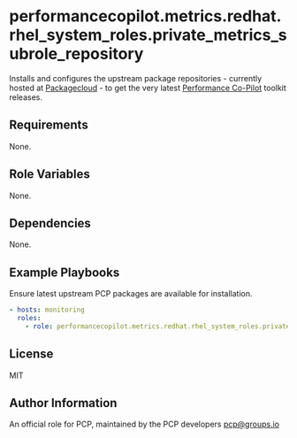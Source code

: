 # performancecopilot.metrics.redhat.rhel_system_roles.private_metrics_subrole_repository

Installs and configures the upstream package repositories - currently hosted at [Packagecloud](https://packagecloud.io/performancecopilot/pcp) - to get the very latest [Performance Co-Pilot](https://pcp.io/) toolkit releases.

## Requirements

None.

## Role Variables

None.

## Dependencies

None.

## Example Playbooks

Ensure latest upstream PCP packages are available for installation.

```yaml
- hosts: monitoring
  roles:
    - role: performancecopilot.metrics.redhat.rhel_system_roles.private_metrics_subrole_repository
```

## License

MIT

## Author Information

An official role for PCP, maintained by the PCP developers <pcp@groups.io>
